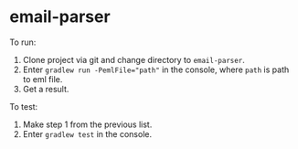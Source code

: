 # email-parser

To run:     
1. Clone project via git and change directory to `email-parser`.          
2. Enter `gradlew run -PemlFile="path"` in the console, where `path` is path to eml file.
3. Get a result.        

To test:         
1. Make step 1 from the previous list.         
2. Enter `gradlew test` in the console.
